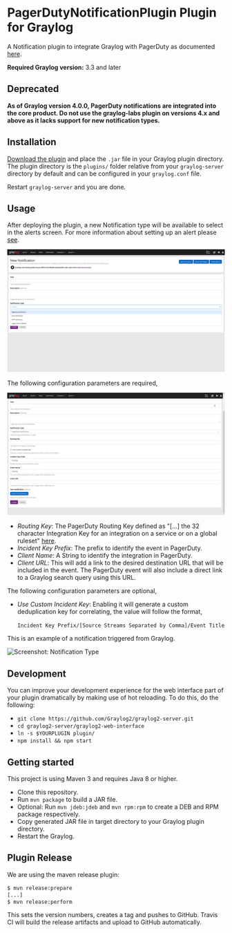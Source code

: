 # PagerDutyNotificationPlugin Plugin for Graylog

A Notification plugin to integrate Graylog with PagerDuty as documented 
[here](https://developer.pagerduty.com/docs/events-api-v2/trigger-events/).

**Required Graylog version:** 3.3 and later

Deprecated
----------
**As of Graylog version 4.0.0, PagerDuty notifications are integrated into the core
product. Do not use the graylog-labs plugin on versions 4.x and above as it lacks 
support for new notification types.**

Installation
------------

[Download the plugin](https://github.com/graylog-labs/graylog-plugin-pagerduty/releases)
and place the `.jar` file in your Graylog plugin directory. The plugin directory
is the `plugins/` folder relative from your `graylog-server` directory by default
and can be configured in your `graylog.conf` file.

Restart `graylog-server` and you are done.

Usage
-----

After deploying the plugin, a new Notification type will be available to select in
the alerts screen. For more information about setting up an alert please 
[see](https://docs.graylog.org/en/3.1/pages/streams/alerts.html).

![Screenshot: Notification Type](images/pagerduty-notification-1.png)

The following configuration parameters are required,

![Screenshot: Notification Type](images/pagerduty-notification-2.png)

* _Routing Key_: The PagerDuty Routing Key defined as "[...] the 32 character 
Integration Key for an integration on a service or on a global ruleset" 
[here](https://developer.pagerduty.com/docs/events-api-v2/trigger-events/).
* _Incident Key Prefix_: The prefix to identify the event in PagerDuty.
* _Client Name_: A String to identify the integration in PagerDuty.
* _Client URL_: This will add a link to the desired destination URL that will be
included in the event. The PagerDuty event will also include a direct link to a
Graylog search query using this URL.

The following configuration parameters are optional,
* _Use Custom Incident Key_: Enabling it will generate a custom deduplication
key for correlating, the value will follow the format,
  
  ``` Incident Key Prefix/[Source Streams Separated by Comma]/Event Title ```

This is an example of a notification triggered from Graylog.

![Screenshot: Notification Type](images/pagerduty-notification-3.png)

Development
-----------

You can improve your development experience for the web interface part of your plugin
dramatically by making use of hot reloading. To do this, do the following:

* `git clone https://github.com/Graylog2/graylog2-server.git`
* `cd graylog2-server/graylog2-web-interface`
* `ln -s $YOURPLUGIN plugin/`
* `npm install && npm start`

Getting started
---------------

This project is using Maven 3 and requires Java 8 or higher.

* Clone this repository.
* Run `mvn package` to build a JAR file.
* Optional: Run `mvn jdeb:jdeb` and `mvn rpm:rpm` to create a DEB and RPM package respectively.
* Copy generated JAR file in target directory to your Graylog plugin directory.
* Restart the Graylog.

Plugin Release
--------------

We are using the maven release plugin:

```
$ mvn release:prepare
[...]
$ mvn release:perform
```

This sets the version numbers, creates a tag and pushes to GitHub. Travis CI will build the release artifacts and upload to GitHub automatically.
